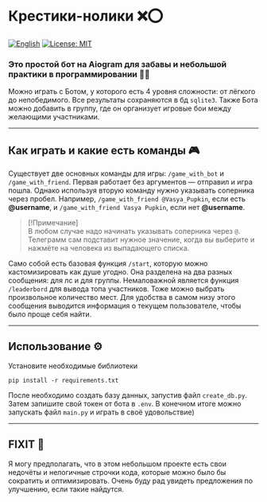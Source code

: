 # Крестики-нолики ❌⭕

[![English](https://img.shields.io/badge/README-English-blue?logo=google-translate)](README.en.md)
[![License: MIT](https://img.shields.io/badge/License-MIT-green.svg)](LICENSE)

### Это простой бот на Aiogram для забавы и небольшой практики в программировании 👨‍💻

Можно играть с Ботом, у которого есть 4 уровня сложности: от лёгкого до непобедимого. Все результаты сохраняются в бд `sqlite3`. Также Бота можно добавить в группу, где он организует игровые бои между желающими участниками.

---

## Как играть и какие есть команды 🎮
Существует две основных команды для игры: `/game_with_bot` и `/game_with_friend`. Первая работает без аргументов — отправил и игра пошла. Однако используя вторую команду нужно указывать соперника через пробел. Например, `/game_with_friend @Vasya_Pupkin`, если есть **@username**, и `/game_with_friend Vasya Pupkin`, если нет **@username**.

> [!Примечание]  
> В любом случае надо начинать указывать соперника через `@`. Телеграмм сам подставит нужное значение, когда вы выберите и нажмёте на человека из выпадающего списка.

Само собой есть базовая функция `/start`, которую можно кастомизировать как душе угодно. Она разделена на два разных сообщения: для лс и для группы.
Немаловажной является функция `/leaderbord` для вывода топа участников. Тоже можно выбрать произвольное количество мест. Для удобства в самом низу этого сообщения выводится информация о текущем пользователе, чтобы было проще себя найти.

---

## Использование ⚙️
Установите необходимые библиотеки   
```
pip install -r requirements.txt
```
После необходимо создать базу данных, запустив файл `create_db.py`. Затем запишите свой токен от бота в `.env`. В конечном итоге можно запускать файл `main.py` и играть в своё удовольствие)

---

## FIXIT 👾
Я могу предполагать, что в этом небольшом проекте есть свои недочёты и нелогичные строчки кода, которые можно было бы сократить и оптимизировать. Очень буду рад увидеть предложения по улучшению, если такие найдутся.
